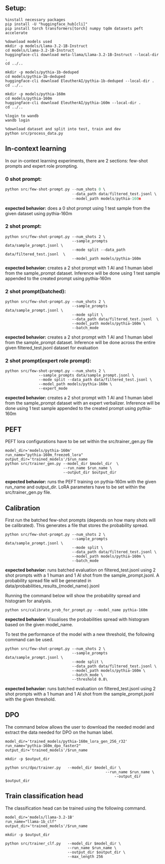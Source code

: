 ## Setup:

```
%install necessary packages
pip install -U "huggingface_hub[cli]"
pip install torch transformers[torch] numpy tqdm datasets peft accelerate
```

```
%download models used
mkdir -p models/Llama-3.2-1B-Instruct
cd models/Llama-3.2-1B-Instruct
huggingface-cli download meta-llama/Llama-3.2-1B-Instruct --local-dir .
cd ../..

mkdir -p models/pythia-1b-deduped
cd models/pythia-1b-deduped
huggingface-cli download EleutherAI/pythia-1b-deduped --local-dir .
cd ../..

mkdir -p models/pythia-160m
cd models/pythia-160m
huggingface-cli download EleutherAI/pythia-160m --local-dir .
cd ../..
```

``` 
%login to wandb
wandb login 
```

```
%download dataset and split into test, train and dev
python src/process_data.py
```




## In-context learning

In our in-context learning experiments, there are 2 sections: few-shot prompts and expert role prompting. 

### 0 shot prompt:

```c
python src/few-shot-prompt.py --num_shots 0 \
                              --data_path data/filtered_test.jsonl \
                              --model_path models/pythia-160m
```

**expected behavior:** does a 0 shot prompt using 1 test sample from the given dataset using pythia-160m



### 2 shot prompt:

```
python src/few-shot-prompt.py --num_shots 2 \
                              --sample_prompts data/sample_prompt.jsonl \
                              --mode split --data_path data/filtered_test.jsonl  \
                              --model_path models/pythia-160m
```

**expected behavior:** creates a 2 shot prompt with 1 AI and 1 human label from the sample_prompt dataset. Inference will be done using 1 test sample appended to the created prompt using pythia-160m



### 2 shot prompt(batched):

```
python src/few-shot-prompt.py --num_shots 2 \
                              --sample_prompts data/sample_prompt.jsonl \
                              --mode split \
                              --data_path data/filtered_test.jsonl  \
                              --model_path models/pythia-160m \
                              --batch_mode
```

**expected behavior:** creates a 2 shot prompt with 1 AI and 1 human label from the sample_prompt dataset. Inference will be done across the entire given filtered_test.jsonl dataset for evaluation



### 2 shot prompt(expert role prompt):

```
python src/few-shot-prompt.py --num_shots 2 \
               --sample_prompts data/sample_prompt.jsonl \
               --mode split --data_path data/filtered_test.jsonl \
               --model_path models/pythia-160m \
               --expert_mode
```

**expected behavior:** creates a 2 shot prompt with 1 AI and 1 human label from the sample_prompt dataset with an expert verbalizer. Inference will be done using 1 test sample appended to the created prompt using pythia-160m

## PEFT

PEFT lora configurations have to be set within the src/trainer_gen.py file

```
model_dir='models/pythia-160m'
run_name="pythia-160m_freeze6_lora"
output_dir='trained_models'/$run_name
python src/trainer_gen.py --model_dir $model_dir  \
                          --run_name $run_name \
                          --output_dir $output_dir 
```

**expected behavior:** runs the PEFT training on pythia-160m with the given run_name and output_dir. LoRA parameters have to be set within the src/trainer_gen.py file.

## Calibration

First run the batched few-shot prompts (depends on how many shots will be calibrated). This generates a file that stores the probability spread.

```
python src/few-shot-prompt.py --num_shots 2 \
                              --sample_prompts data/sample_prompt.jsonl \
                              --mode split \
                              --data_path data/filtered_test.jsonl \
                              --model_path models/pythia-160m \
                              --batch_mode
```

**expected behavior:** runs batched evaluation on filtered_test.jsonl using 2 shot prompts with a 1 human and 1 AI shot from the sample_prompt.jsonl. A probability spread file will be generated in data/probabilities_results_{model_name}.jsonl

Running the command below will show the probability spread and histogram for analysis.

```
python src/calibrate_prob_for_prompt.py --model_name pythia-160m
```

**expected behavior:** Visualises the probabilities spread with histogram based on the given model_name.

To test the performance of the model with a new threshold, the following command can be used.

```
python src/few-shot-prompt.py --num_shots 2 \
                              --sample_prompts data/sample_prompt.jsonl \
                              --mode split \
                              --data_path data/filtered_test.jsonl \
                              --model_path models/pythia-160m \
                              --batch_mode \ 
                              --threshold 0.8\
```

**expected behavior:** runs batched evaluation on filtered_test.jsonl using 2 shot prompts with a 1 human and 1 AI shot from the sample_prompt.jsonl with the given threshold.

## DPO

The command below allows the user to download the needed model and extract the data needed for DPO on the human label.

```
model_dir='trained_models/pythia-160m_lora_gen_256_r32'
run_name="pythia-160m_dpo_faster2"
output_dir='trained_models'/$run_name

mkdir -p $output_dir

python src/dpo/trainer.py   --model_dir $model_dir \
                                    	     --run_name $run_name \
                                                 --output_dir $output_dir 
```



## Train classification head

The classification head can be trained using the following command. 

```
model_dir='models/llama-3.2-1B'
run_name="llama-1b_clf"
output_dir='trained_models'/$run_name

mkdir -p $output_dir

python src/trainer_clf.py   --model_dir $model_dir \
                            --run_name $run_name \
                            --output_dir $output_dir \
                            --max_length 256 
```

